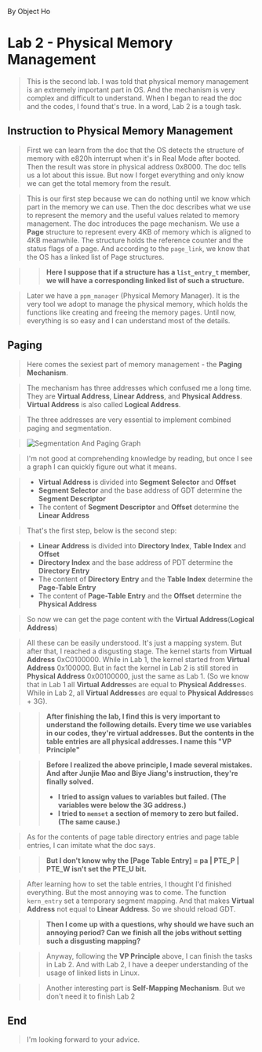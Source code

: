 By Object Ho
# Lab 2 - Physical Memory Management #

> This is the second lab. I was told that physical memory management is an extremely important part in OS. And the mechanism is very complex and difficult to understand. When I began to read the doc and the codes, I found that's true. In a word, Lab 2 is a tough task.

## Instruction to Physical Memory Management ##
> First we can learn from the doc that the OS detects the structure of memory with e820h interrupt when it's in Real Mode after booted. Then the result was store in physical address 0x8000. The doc tells us a lot about this issue. But now I forget everything and only know we can get the total memory from the result.

> This is our first step because we can do nothing until we know which part in the memory we can use. Then the doc describes what we use to represent the memory and the useful values related to memory management. The doc introduces the page mechanism. We use a **Page** structure to represent every 4KB of memory which is aligned to 4KB meanwhile. The structure holds the reference counter and the status flags of a page. And according to the `page_link`, we know that the OS has a linked list of Page structures. 

> > **Here I suppose that if a structure has a `list_entry_t` member, we will have a corresponding linked list of such a structure.**

> Later we have a `ppm_manager` (Physical Memory Manager). It is the very tool we adopt to manage the physical memory, which holds the functions like creating and freeing the memory pages. Until now, everything is so easy and I can understand most of the details.

## Paging ##

> Here comes the sexiest part of memory management - the **Paging Mechanism**.

> The mechanism has three addresses which confused me a long time. They are **Virtual Address**, **Linear Address**, and **Physical Address**. **Virtual Address** is also called **Logical Address**.

> The three addresses are very essential to implement combined paging and segmentation. 

> ![Segmentation And Paging Graph](https://raw.github.com/objectkuan/ucore_pub/master/image/wiki-labs/s-p.png)

> I'm not good at comprehending knowledge by reading, but once I see a graph I can quickly figure out what it means. 

> * **Virtual Address** is divided into **Segment Selector** and **Offset**
> * **Segment Selector** and the base address of GDT determine the **Segment Descriptor**
> * The content of **Segment Descriptor** and **Offset** determine the **Linear Address**

> That's the first step, below is the second step:

> * **Linear Address** is divided into **Directory Index**, **Table Index** and **Offset**
> * **Directory Index** and the base address of PDT determine the **Directory Entry**
> * The content of **Directory Entry** and the **Table Index** determine the **Page-Table Entry**
> * The content of **Page-Table Entry** and the **Offset** determine the **Physical Address**

> So now we can get the page content with the **Virtual Address**(**Logical Address**)

> All these can be easily understood. It's just a mapping system. But after that, I reached a disgusting stage. The kernel starts from **Virtual Address** 0xC0100000. While in Lab 1, the kernel started from **Virtual Address** 0x100000. But in fact the kernel in Lab 2 is still stored in **Physical Address** 0x00100000, just the same as Lab 1. (So we know that in Lab 1 all **Virtual Address**es are equal to **Physical Address**es. While in Lab 2, all **Virtual Address**es are equal to **Physical Address**es + 3G). 

> > **After finishing the lab, I find this is very important to understand the following details. Every time we use variables in our codes, they're virtual addresses. But the contents in the table entries are all physical addresses. I name this "VP Principle"**

> > **Before I realized the above principle, I made several mistakes. And after Junjie Mao and Biye Jiang's instruction, they're finally solved.**
> > * **I tried to assign values to variables but failed. (The variables were below the 3G address.)**
> > * **I tried to `memset` a section of memory to zero but failed. (The same cause.)**

> As for the contents of page table directory entries and page table entries, I can imitate what the doc says.

> > **But I don't know why the [Page Table Entry] = pa | PTE_P | PTE_W isn't set the PTE_U bit.**

> After learning how to set the table entries, I thought I'd finished everything. But the most annoying was to come. The function `kern_entry` set a temporary segment mapping. And that makes **Virtual Address** not equal to **Linear Address**. So we should reload GDT.

> > **Then I come up with a questions, why should we have such an annoying period? Can we finish all the jobs without setting such a disgusting mapping?**

> > Anyway, following the **VP Principle** above, I can finish the tasks in Lab 2. And with Lab 2, I have a deeper understanding of the usage of linked lists in Linux.

> > Another interesting part is **Self-Mapping Mechanism**. But we don't need it to finish Lab 2

## End ##
> I'm looking forward to your advice.

